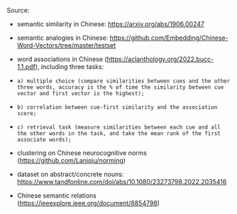 Source:

- semantic similarity in Chinese: https://arxiv.org/abs/1906.00247
  
- semantic analogies in Chinese: https://github.com/Embedding/Chinese-Word-Vectors/tree/master/testset
  
- word associations in Chinese (https://aclanthology.org/2022.bucc-1.1.pdf), including three tasks:
-     a) multiple choice (compare similarities between cues and the other three words, accuracy is the % of time the similarity between cue vector and first vector is the highest);
-     b) correlation between cue-first similarity and the association score;
-     c) retrieval task (measure similarities between each cue and all the other words in the task, and take the mean rank of the first associate words);
  
- clustering on Chinese neurocognitive norms (https://github.com/Laniqiu/norming)
  
- dataset on abstract/concrete nouns: https://www.tandfonline.com/doi/abs/10.1080/23273798.2022.2035416
  
- Chinese semantic relations (https://ieeexplore.ieee.org/document/8854798)
